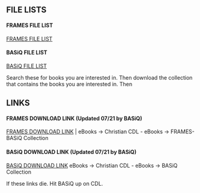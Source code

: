 ## FILE LISTS

#### FRAMES FILE LIST

[FRAMES FILE LIST](https://raw.githubusercontent.com/JesusIsL0rd/file-list/gh-pages/frames-lib)

#### BASiQ FILE LIST

[BASiQ FILE LIST](https://raw.githubusercontent.com/JesusIsL0rd/file-list/gh-pages/basiq-lib)

Search these for books you are interested in. Then download the collection that contains the books you are interested in. Then

## LINKS

#### FRAMES DOWNLOAD LINK (Updated 07/21 by BASiQ)

[FRAMES DOWNLOAD LINK](https://drive.google.com/drive/folders/1Co7TF5FX9UixNJ5CiYc3dFOtegGDYIEC)
 | eBooks -> Christian CDL - eBooks -> FRAMES-BASiQ Collection

#### BASiQ DOWNLOAD LINK (Updated 07/21 by BASiQ)

[BASiQ DOWNLOAD LINK](https://drive.google.com/drive/folders/1Co7TF5FX9UixNJ5CiYc3dFOtegGDYIEC)
eBooks -> Christian CDL - eBooks -> BASiQ Collection

If these links die. Hit BASiQ up on CDL.
